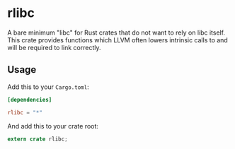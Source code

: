 rlibc
=====

A bare minimum "libc" for Rust crates that do not want to rely on libc itself.
This crate provides functions which LLVM often lowers intrinsic calls to and
will be required to link correctly.

## Usage

Add this to your `Cargo.toml`:

```toml
[dependencies]

rlibc = "*"
```

And add this to your crate root:

```rust
extern crate rlibc;
```
